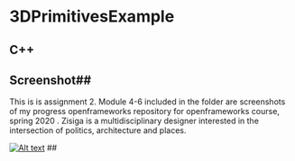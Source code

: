 # 3DPrimitivesExample # 
##  C++ ##  
## Screenshot##
This is is assignment 2. Module 4-6 included in the folder are screenshots of my progress openframeworks repository for openframeworks course, spring 2020 .
Zisiga is a multidisciplinary designer interested in the intersection of politics, architecture and places.

[![Alt text](https://img.youtube.com/vi/gq-CN0aJnmE/0.jpg)](https://www.youtube.com/watch?v=gq-CN0aJnmE) ##

